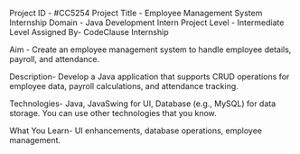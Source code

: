 Project ID - #CC5254
Project Title - Employee Management System
Internship Domain - Java Development Intern
Project Level - Intermediate Level
Assigned By- CodeClause Internship

Aim -
Create an employee management system to handle employee details, payroll, and
attendance.

Description-
Develop a Java application that supports CRUD operations for employee data, payroll calculations, and attendance tracking.

Technologies-
Java, JavaSwing for UI, Database (e.g., MySQL) for data storage.
You can use other technologies that you know.

What You Learn-
UI enhancements, database operations, employee management.
